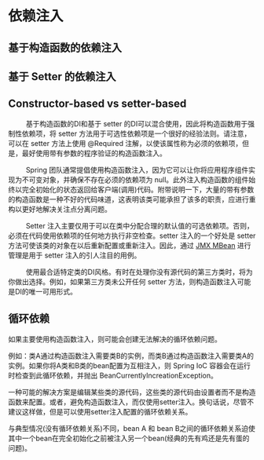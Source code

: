# 依赖注入
## 基于构造函数的依赖注入
## 基于 Setter 的依赖注入
## Constructor-based vs setter-based
&emsp; &emsp; 基于构造函数的DI和基于 setter 的DI可以混合使用，因此将构造函数用于强制性依赖项，将 setter 方法用于可选性依赖项是一个很好的经验法则。请注意，可以在 setter 方法上使用 @Required 注解，以使该属性称为必须的依赖项，但是，最好使用带有参数的程序验证的构造函数注入。

&emsp; &emsp; Spring 团队通常提倡使用构造函数注入，因为它可以让你将应用程序组件实现为不可变对象，并确保不存在必须的依赖项为 null。此外注入构造函数的组件始终以完全初始化的状态返回给客户端(调用)代码。附带说明一下，大量的带有参数的构造函数是一种不好的代码味道，这表明该类可能承担了该多的职责，应进行重构以更好地解决关注点分离问题。

&emsp; &emsp; Setter 注入主要仅用于可以在类中分配合理的默认值的可选依赖项。否则，必须在代码使用依赖项的任何地方执行非空检查。setter 注入的一个好处是 setter 方法可使该类的对象在以后重新配置或重新注入。因此，通过 [JMX MBean](https://docs.spring.io/spring/docs/5.2.7.RELEASE/spring-framework-reference/integration.html#jmx) 进行管理是用于 setter 注入的引人注目的用例。

&emsp; &emsp; 使用最合适特定类的DI风格。有时在处理你没有源代码的第三方类时，将为你做出选择。例如，如果第三方类未公开任何 setter 方法，则构造函数注入可能是DI的唯一可用形式。

## 循环依赖

如果主要使用构造函数注入，则可能会创建无法解决的循环依赖问题。  

例如：类A通过构造函数注入需要类B的实例，而类B通过构造函数注入需要类A的实例。如果你将A类和B类的bean配置为互相注入，则 Spring IoC 容器会在运行时检查到此循环依赖，并抛出 BeanCurrentlyIncreationException。  

一种可能的解决方案是编辑某些类的源代码，这些类的源代码由设置者而不是构造函数来配置。或者，避免构造函数注入，而仅使用setter注入。换句话说，尽管不建议这样做，但是可以使用setter注入配置的循环依赖关系。  

与典型情况(没有循环依赖关系)不同，bean A 和 bean B之间的循环依赖关系迫使其中一个bean在完全初始化之前被注入另一个bean(经典的先有鸡还是先有蛋的问题)。  


